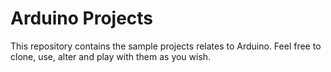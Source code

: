 # Arduino Projects
This repository contains the sample projects relates to Arduino. Feel free to clone, use, alter and play with them as you wish.
